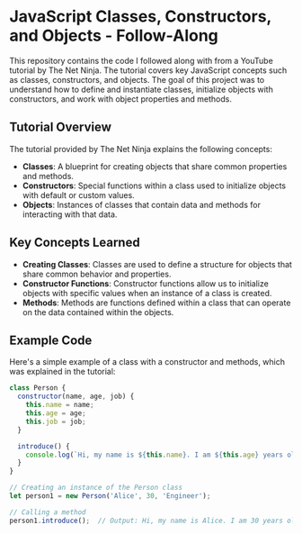 # JavaScript Classes, Constructors, and Objects - Follow-Along

This repository contains the code I followed along with from a YouTube tutorial by The Net Ninja. The tutorial covers key JavaScript concepts such as classes, constructors, and objects. The goal of this project was to understand how to define and instantiate classes, initialize objects with constructors, and work with object properties and methods.

## Tutorial Overview

The tutorial provided by The Net Ninja explains the following concepts:
- **Classes**: A blueprint for creating objects that share common properties and methods.
- **Constructors**: Special functions within a class used to initialize objects with default or custom values.
- **Objects**: Instances of classes that contain data and methods for interacting with that data.

## Key Concepts Learned

- **Creating Classes**: Classes are used to define a structure for objects that share common behavior and properties.
- **Constructor Functions**: Constructor functions allow us to initialize objects with specific values when an instance of a class is created.
- **Methods**: Methods are functions defined within a class that can operate on the data contained within the objects.

## Example Code

Here's a simple example of a class with a constructor and methods, which was explained in the tutorial:

```javascript
class Person {
  constructor(name, age, job) {
    this.name = name;
    this.age = age;
    this.job = job;
  }

  introduce() {
    console.log(`Hi, my name is ${this.name}. I am ${this.age} years old and I work as a ${this.job}.`);
  }
}

// Creating an instance of the Person class
let person1 = new Person('Alice', 30, 'Engineer');

// Calling a method
person1.introduce();  // Output: Hi, my name is Alice. I am 30 years old and I work as a Engineer.
